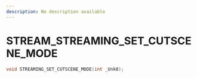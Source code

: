 ```yaml
---
description: No description available 
---
```


# STREAM\_STREAMING_SET_CUTSCENE_MODE

```cpp
void STREAMING_SET_CUTSCENE_MODE(int _Unk0);
```